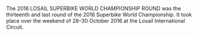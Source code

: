 The 2016 LOSAIL SUPERBIKE WORLD CHAMPIONSHIP ROUND was the thirteenth and last round of the 2016 Superbike World Championship. It took place over the weekend of 28–30 October 2016 at the Losail International Circuit.
